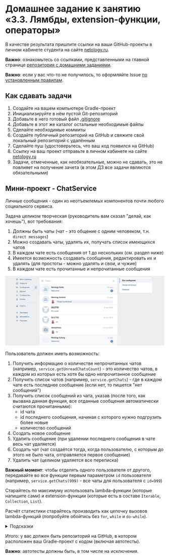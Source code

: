 # Домашнее задание к занятию «3.3. Лямбды, extension-функции, операторы»

В качестве результата пришлите ссылки на ваши GitHub-проекты в личном кабинете студента на сайте [netology.ru](https://netology.ru).

**Важно**: ознакомьтесь со ссылками, представленными на главной странице [репозитория с домашними заданиями](../README.md).

**Важно**: если у вас что-то не получилось, то оформляйте Issue [по установленным правилам](../report-requirements.md).

## Как сдавать задачи

1. Создайте на вашем компьютере Gradle-проект
1. Инициализируйте в нём пустой Git-репозиторий
1. Добавьте в него готовый файл [.gitignore](../.gitignore)
1. Добавьте в этот же каталог остальные необходимые файлы
1. Сделайте необходимые коммиты
1. Создайте публичный репозиторий на GitHub и свяжите свой локальный репозиторий с удалённым
1. Сделайте пуш (удостоверьтесь, что ваш код появился на GitHub)
1. Ссылку на ваш проект отправьте в личном кабинете на сайте [netology.ru](https://netology.ru)
1. Задачи, отмеченные, как необязательные, можно не сдавать, это не повлияет на получение зачета (в этом ДЗ все задачи являются обязательными)

## Мини-проект - ChatService

Личные сообщения - один из неотъемлемых компонентов почти любого социального сервиса.

Задача целиком творческая (руководитель вам сказал "делай, как хочешь"), вот требования:
1. Должны быть чаты (чат - это общение с одним человеком, т.н. `direct messages`)
1. Можно создавать чаты, удалять их, получать список имеющихся чатов
1. В каждом чате есть сообщения от 1 до нескольких (см. раздел ниже)
1. Имеется возможность создавать сообщения, редактировать их и удалять (для простоты - можно удалять и свои, и чужие)
1. В каждом чате есть прочитанные и непрочитанные сообщения

![](pic/chats.png)

Пользователь должен иметь возможность:
1. Получить информацию о количестве непрочитанных чатов (например, `service.getUnreadChatsCount`) - это количество чатов, в каждом из которых есть хотя бы одно непрочитанное сообщение
1. Получить список чатов (например, `service.getChats`) - где в каждом чате есть последнее сообщение (если нет, то пишется "нет сообщений")
1. Получить список сообщений из чата, указав (после того, как вызвана данная функция, все отданные сообщения автоматически считаются прочитанными):
    * id чата
    * id последнего сообщения, начиная с которого нужно подгрузить более новые
    * количество сообщений
1. Создать новое сообщение
1. Удалить сообщение (при удалении последнего сообщения в чате весь чат удаляется)
1. Создать чат (чат создаётся тогда, когда пользователю, с которым до этого не было чата, отправляется первое сообщение)
1. Удалить чат (целиком удаляется все переписка)

**Важный момент**: чтобы отделять одного пользователя от другого, передавайте во все функции первым параметром `id` пользователя (например, `service.getChats(999)` - все чаты для пользователя с `id=999`)

Старайтесь по максимуму использовать lambda-функции (которые напишите сами) и extension-функции (которые есть в составе `Iterable`, `Collection`, `List`).

Расчёт статистики старайтесь производить как цепочку вызовов lambda-функций (попробуйте обойтись без `for`, `while` и `do-while`).

<details>
<summary>Подсказки</summary>

1. Сообщения могут быть входящими и исходящими (причём то, что для одного пользователя входящее, для другого исходящее
1. Непрочитанными могут быть как входящие сообщения (тогда они участвуют в подсчёте статистики непрочитанных для получателя) так и отправленные (тогда они не участвуют в подсчёте статистики для отправителя)
</details>

Итого: у вас должен быть репозиторий на GitHub, в котором расположен ваш Gradle-проект с кодом (включая автотесты).

**Важно**: автотесты должны быть, в том числе на исключения.
